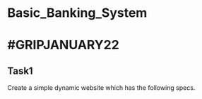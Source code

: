 # Basic_Banking_System
# #GRIPJANUARY22
## Task1 
Create a simple dynamic website which has the following specs.
